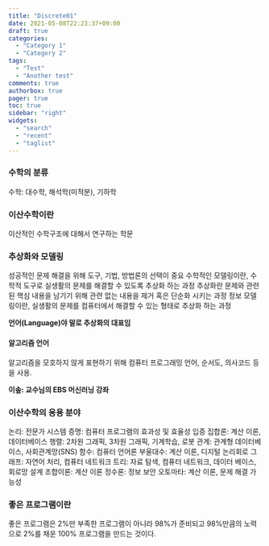 ```yaml
---
title: "Discrete01"
date: 2021-05-08T22:23:37+09:00
draft: true
categories:
  - "Category 1"
  - "Category 2"
tags:
  - "Test"
  - "Another test"
comments: true
authorbox: true
pager: true
toc: true
sidebar: "right"
widgets:
  - "search"
  - "recent"
  - "taglist"
---
```

### 수학의 분류
수학: 대수학, 해석학(미적분), 기하학

### 이산수학이란
이산적인 수학구조에 대해서 연구하는 학문

### 추상화와 모델링
성공적인 문제 해결을 위해 도구, 기법, 방법론의 선택이 중요
수학적인 모델링이란, 수학적 도구로 실생활의 문제를 해결할 수 있도록 추상화 하는 과정
추상화란 문제와 관련된 핵심 내용을 남기기 위해 관련 없는 내용을 제거 혹은 단순화 시키는 과정
정보 모델링이란, 실생활의 문제를 컴퓨터에서 해결할 수 있는 형태로 추상화 하는 과정

**언어(Language)야 말로 추상화의 대표임**

#### 알고리즘 언어
알고리즘을 모호하지 않게 표현하기 위해 컴퓨터 프로그래밍 언어, 순서도, 의사코드 등을 사용.

**이솦: 교수님의 EBS 머신러닝 강좌**
### 이산수학의 응용 분야
논리: 전문가 시스템
증명: 컴퓨터 프로그램의 효과성 및 효율성 입증
집합론: 계산 이론, 데이터베이스
행렬: 2차원 그래픽, 3차원 그래픽, 기계학습, 로봇
관계: 관계형 데이터베이스, 사회관계망(SNS)
함수: 컴퓨터 언어론
부울대수: 계산 이론, 디지털 논리회로
그래프: 자연어 처리, 컴퓨터 네트워크
트리: 자료 탐색, 컴퓨터 네트워크, 데이터 베이스, 회로망 설계
조합이론: 계산 이론
정수론: 정보 보안
오토마타: 계산 이론, 문제 해결 가능성

### 좋은 프로그램이란
좋은 프로그램은 2%만 부족한 프로그램이 아니라 98%가 준비되고 98%만큼의 노력으로 2%를 채운 100% 프로그램을 만드는 것이다.
